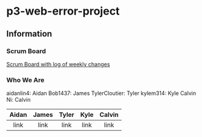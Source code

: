 # p3-web-error-project

## Information
### Scrum Board
[Scrum Board with log of weekly changes](https://github.com/kylem314/p3-web-error-project/projects/1)

### Who We Are

aidanlin4: Aidan
Bob1437: James
TylerCloutier: Tyler
kylem314: Kyle
Calvin Ni: Calvin

| Aidan | James | Tyler | Kyle | Calvin |
| :---: | :---: | :---: | :---: | :---: | 
| link | link | link | link | link |
